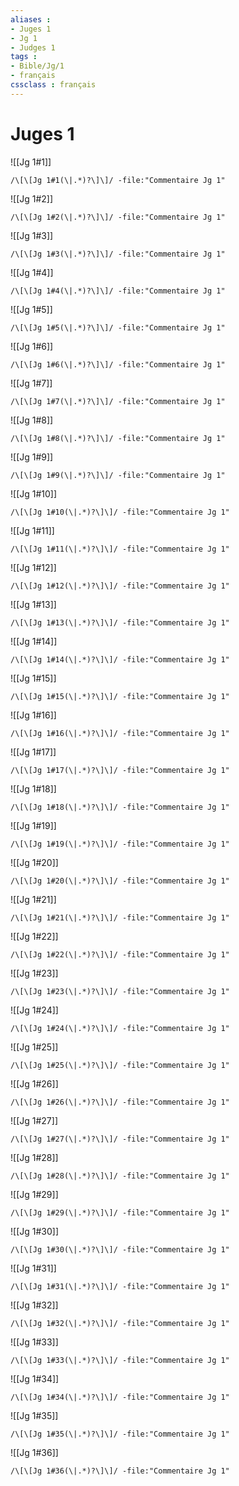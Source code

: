```yaml
---
aliases : 
- Juges 1
- Jg 1
- Judges 1
tags : 
- Bible/Jg/1
- français
cssclass : français
---
```


# Juges 1

![[Jg 1#1]]

```query
/\[\[Jg 1#1(\|.*)?\]\]/ -file:"Commentaire Jg 1"
```

![[Jg 1#2]]

```query
/\[\[Jg 1#2(\|.*)?\]\]/ -file:"Commentaire Jg 1"
```

![[Jg 1#3]]

```query
/\[\[Jg 1#3(\|.*)?\]\]/ -file:"Commentaire Jg 1"
```

![[Jg 1#4]]

```query
/\[\[Jg 1#4(\|.*)?\]\]/ -file:"Commentaire Jg 1"
```

![[Jg 1#5]]

```query
/\[\[Jg 1#5(\|.*)?\]\]/ -file:"Commentaire Jg 1"
```

![[Jg 1#6]]

```query
/\[\[Jg 1#6(\|.*)?\]\]/ -file:"Commentaire Jg 1"
```

![[Jg 1#7]]

```query
/\[\[Jg 1#7(\|.*)?\]\]/ -file:"Commentaire Jg 1"
```

![[Jg 1#8]]

```query
/\[\[Jg 1#8(\|.*)?\]\]/ -file:"Commentaire Jg 1"
```

![[Jg 1#9]]

```query
/\[\[Jg 1#9(\|.*)?\]\]/ -file:"Commentaire Jg 1"
```

![[Jg 1#10]]

```query
/\[\[Jg 1#10(\|.*)?\]\]/ -file:"Commentaire Jg 1"
```

![[Jg 1#11]]

```query
/\[\[Jg 1#11(\|.*)?\]\]/ -file:"Commentaire Jg 1"
```

![[Jg 1#12]]

```query
/\[\[Jg 1#12(\|.*)?\]\]/ -file:"Commentaire Jg 1"
```

![[Jg 1#13]]

```query
/\[\[Jg 1#13(\|.*)?\]\]/ -file:"Commentaire Jg 1"
```

![[Jg 1#14]]

```query
/\[\[Jg 1#14(\|.*)?\]\]/ -file:"Commentaire Jg 1"
```

![[Jg 1#15]]

```query
/\[\[Jg 1#15(\|.*)?\]\]/ -file:"Commentaire Jg 1"
```

![[Jg 1#16]]

```query
/\[\[Jg 1#16(\|.*)?\]\]/ -file:"Commentaire Jg 1"
```

![[Jg 1#17]]

```query
/\[\[Jg 1#17(\|.*)?\]\]/ -file:"Commentaire Jg 1"
```

![[Jg 1#18]]

```query
/\[\[Jg 1#18(\|.*)?\]\]/ -file:"Commentaire Jg 1"
```

![[Jg 1#19]]

```query
/\[\[Jg 1#19(\|.*)?\]\]/ -file:"Commentaire Jg 1"
```

![[Jg 1#20]]

```query
/\[\[Jg 1#20(\|.*)?\]\]/ -file:"Commentaire Jg 1"
```

![[Jg 1#21]]

```query
/\[\[Jg 1#21(\|.*)?\]\]/ -file:"Commentaire Jg 1"
```

![[Jg 1#22]]

```query
/\[\[Jg 1#22(\|.*)?\]\]/ -file:"Commentaire Jg 1"
```

![[Jg 1#23]]

```query
/\[\[Jg 1#23(\|.*)?\]\]/ -file:"Commentaire Jg 1"
```

![[Jg 1#24]]

```query
/\[\[Jg 1#24(\|.*)?\]\]/ -file:"Commentaire Jg 1"
```

![[Jg 1#25]]

```query
/\[\[Jg 1#25(\|.*)?\]\]/ -file:"Commentaire Jg 1"
```

![[Jg 1#26]]

```query
/\[\[Jg 1#26(\|.*)?\]\]/ -file:"Commentaire Jg 1"
```

![[Jg 1#27]]

```query
/\[\[Jg 1#27(\|.*)?\]\]/ -file:"Commentaire Jg 1"
```

![[Jg 1#28]]

```query
/\[\[Jg 1#28(\|.*)?\]\]/ -file:"Commentaire Jg 1"
```

![[Jg 1#29]]

```query
/\[\[Jg 1#29(\|.*)?\]\]/ -file:"Commentaire Jg 1"
```

![[Jg 1#30]]

```query
/\[\[Jg 1#30(\|.*)?\]\]/ -file:"Commentaire Jg 1"
```

![[Jg 1#31]]

```query
/\[\[Jg 1#31(\|.*)?\]\]/ -file:"Commentaire Jg 1"
```

![[Jg 1#32]]

```query
/\[\[Jg 1#32(\|.*)?\]\]/ -file:"Commentaire Jg 1"
```

![[Jg 1#33]]

```query
/\[\[Jg 1#33(\|.*)?\]\]/ -file:"Commentaire Jg 1"
```

![[Jg 1#34]]

```query
/\[\[Jg 1#34(\|.*)?\]\]/ -file:"Commentaire Jg 1"
```

![[Jg 1#35]]

```query
/\[\[Jg 1#35(\|.*)?\]\]/ -file:"Commentaire Jg 1"
```

![[Jg 1#36]]

```query
/\[\[Jg 1#36(\|.*)?\]\]/ -file:"Commentaire Jg 1"
```

